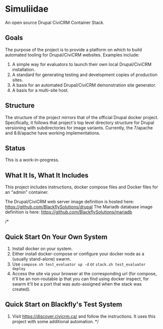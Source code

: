 # Simuliidae
An open source Drupal CiviCRM Container Stack.

## Goals
The purpose of the project is to provide a platform on which to build automated tooling for Drupal/CiviCRM websites. Examples include:
1. A simple way for evaluators to launch their own local Drupal/CiviCRM installation.
2. A standard for generating testing and development copies of production sites.
3. A basis for an automated Drupal/CiviCRM demonstration site generator.
4. A basis for a multi-site host.

## Structure
The structure of the project mirrors that of the official Drupal docker project. Specifically, it follows that project's top level directory structure for Drupal versioning with subdirectories for image variants. Currently, the 7/apache and 8.6/apache have working implementations.

## Status
This is a work-in-progress.

## What It Is, What It Includes
This project includes instructions, docker compose files and Docker files for an "admin" container. 

The Drupal/CiviCRM web server image definition is hosted here: https://github.com/BlackflySolutions/drupal
The Mariadb database image definition is here: https://github.com/BlackflySolutions/mariadb

/*
## Quick Start On Your Own System
1. Install docker on your system.
2. Either install docker-compose or configure your docker node as a (usually stand-alone) swarm.
3. Use `compose.sh test_evaluator up -d` or `stack.sh test_evaluator deploy`
4. Access the site via your browser at the corresponding url (for compose, it'll be an non-routable ip that you can find using docker inspect, for swarm it'll be a port that was auto-assigned when the stack was created).

## Quick Start on Blackfly's Test System
1. Visit https://discover.civicrm.ca/ and follow the instructions. It uses this project with some additional automation.
*/
